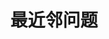 ---
title: "最近邻问题"
slug: NearestNeighborProblem
image: "title.png"
description: 最近邻问题是许多点云问题中最基本的一个问题,也是众多匹配算法反复调用的一个步骤。 
style:
    background: "#2a9d8f"
    color: "#fff"
---